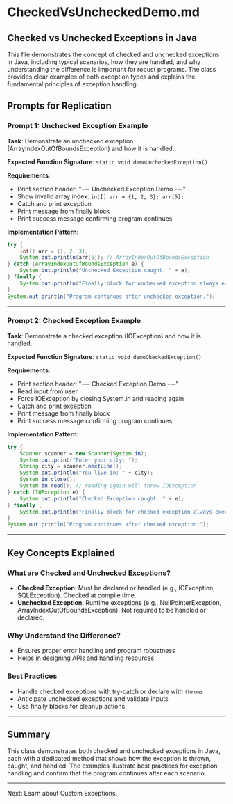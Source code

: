 # CheckedVsUncheckedDemo.md

## Checked vs Unchecked Exceptions in Java

This file demonstrates the concept of checked and unchecked exceptions in Java, including typical scenarios, how they are handled, and why understanding the difference is important for robust programs. The class provides clear examples of both exception types and explains the fundamental principles of exception handling.

## Prompts for Replication

### Prompt 1: Unchecked Exception Example
**Task**: Demonstrate an unchecked exception (ArrayIndexOutOfBoundsException) and how it is handled.

**Expected Function Signature**: `static void demoUncheckedException()`

**Requirements**:
- Print section header: "--- Unchecked Exception Demo ---"
- Show invalid array index: `int[] arr = {1, 2, 3}; arr[5];`
- Catch and print exception
- Print message from finally block
- Print success message confirming program continues

**Implementation Pattern**:
```java
try {
    int[] arr = {1, 2, 3};
    System.out.println(arr[5]); // ArrayIndexOutOfBoundsException
} catch (ArrayIndexOutOfBoundsException e) {
    System.out.println("Unchecked Exception caught: " + e);
} finally {
    System.out.println("Finally block for unchecked exception always executes.\n");
}
System.out.println("Program continues after unchecked exception.");
```

---

### Prompt 2: Checked Exception Example
**Task**: Demonstrate a checked exception (IOException) and how it is handled.

**Expected Function Signature**: `static void demoCheckedException()`

**Requirements**:
- Print section header: "--- Checked Exception Demo ---"
- Read input from user
- Force IOException by closing System.in and reading again
- Catch and print exception
- Print message from finally block
- Print success message confirming program continues

**Implementation Pattern**:
```java
try {
    Scanner scanner = new Scanner(System.in);
    System.out.print("Enter your city: ");
    String city = scanner.nextLine();
    System.out.println("You live in: " + city);
    System.in.close();
    System.in.read(); // reading again will throw IOException
} catch (IOException e) {
    System.out.println("Checked Exception caught: " + e);
} finally {
    System.out.println("Finally block for checked exception always executes.\n");
}
System.out.println("Program continues after checked exception.");
```

---

## Key Concepts Explained

### What are Checked and Unchecked Exceptions?
- **Checked Exception**: Must be declared or handled (e.g., IOException, SQLException). Checked at compile time.
- **Unchecked Exception**: Runtime exceptions (e.g., NullPointerException, ArrayIndexOutOfBoundsException). Not required to be handled or declared.

### Why Understand the Difference?
- Ensures proper error handling and program robustness
- Helps in designing APIs and handling resources

### Best Practices
- Handle checked exceptions with try-catch or declare with `throws`
- Anticipate unchecked exceptions and validate inputs
- Use finally blocks for cleanup actions

---

## Summary
This class demonstrates both checked and unchecked exceptions in Java, each with a dedicated method that shows how the exception is thrown, caught, and handled. The examples illustrate best practices for exception handling and confirm that the program continues after each scenario.

---

Next: Learn about Custom Exceptions.
